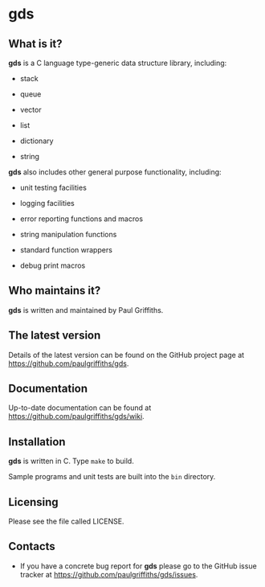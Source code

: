 gds
===

What is it?
-----------

**gds** is a C language type-generic data structure library, including:

* stack

* queue

* vector

* list

* dictionary

* string

**gds** also includes other general purpose functionality, including:

* unit testing facilities

* logging facilities

* error reporting functions and macros

* string manipulation functions

* standard function wrappers

* debug print macros

Who maintains it?
-----------------
**gds** is written and maintained by Paul Griffiths.

The latest version
------------------
Details of the latest version can be found on the GitHub project page at
<https://github.com/paulgriffiths/gds>.

Documentation
-------------
Up-to-date documentation can be found at
<https://github.com/paulgriffiths/gds/wiki>.

Installation
------------
**gds** is written in C. Type `make` to build.

Sample programs and unit tests are built into the `bin` directory.

Licensing
---------
Please see the file called LICENSE.

Contacts
--------
* If you have a concrete bug report for **gds** please go to the
GitHub issue tracker at
<https://github.com/paulgriffiths/gds/issues>.

